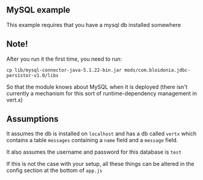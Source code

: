 ## MySQL example

This example requires that you have a mysql db installed somewhere

## Note!

After you run it the first time, you need to run:

    cp lib/mysql-connector-java-5.1.22-bin.jar mods/com.bloidonia.jdbc-persistor-v1.0/libs

So that the module knows about MySQL when it is deployed (there isn't currently a mechanism for this sort of runtime-dependency management in vert.x)

## Assumptions

It assumes the db is installed on `localhost` and has a db called `vertx` which contains a table `messages` containing a `name` field and a `message` field.

It also assumes the username and password for this database is `test`

If this is not the case with your setup, all these things can be altered in the config section at the bottom of `app.js`